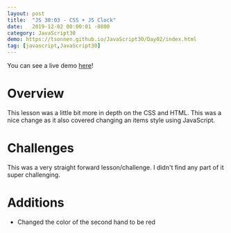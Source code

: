 ```yaml
---
layout: post
title:  "JS 30:03 - CSS + JS Clock"
date:   2019-12-02 00:00:01 -0800
category: JavaScript30
demo: https://tsonnen.github.io/JavaScript30/Day02/index.html
tag: [javascript,JavaScript30]
---
```


You can see a live demo [here](https://tsonnen.github.io/JavaScript30/Day02/index.html)!

# Overview

This lesson was a little bit more in depth on the CSS and HTML. This was a nice change as it also covered changing an items style using JavaScript.

# Challenges

This was a very straight forward lesson/challenge. I didn't find any part of it super challenging.

# Additions

* Changed the color of the second hand to be red